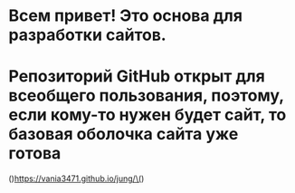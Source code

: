 # Всем привет! Это основа для разработки сайтов.
# Репозиторий GitHub открыт для всеобщего пользования, поэтому, если кому-то нужен будет сайт, то базовая оболочка сайта уже готова


 \(<a>\)https://vania3471.github.io/jung/\(<a>\)
